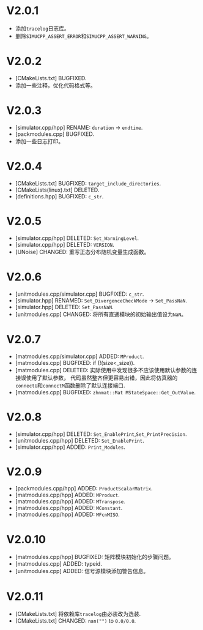 # V2.0.1
- 添加`tracelog`日志库。
- 删除`SIMUCPP_ASSERT_ERROR`和`SIMUCPP_ASSERT_WARNING`。

# V2.0.2
- [CMakeLists.txt] BUGFIXED.
- 添加一些注释，优化代码格式等。

# V2.0.3
- [simulator.cpp/hpp] RENAME: `duration` -> `endtime`.
- [packmodules.cpp] BUGFIXED.
- 添加一些日志打印。

# V2.0.4
- [CMakeLists.txt] BUGFIXED: `target_include_directories`.
- [CMakeLists(linux).txt] DELETED.
- [definitions.hpp] BUGFIXED: `c_str`.

# V2.0.5
- [simulator.cpp/hpp] DELETED: `Set_WarningLevel`.
- [simulator.cpp/hpp] DELETED: `VERSION`.
- [UNoise] CHANGED: 重写正态分布随机变量生成函数。

# V2.0.6
- [unitmodules.cpp/simulator.cpp] BUGFIXED: `c_str`.
- [simulator.hpp] RENAMED: `Set_DivergenceCheckMode` -> `Set_PassNaN`.
- [simulator.hpp] DELETED: `Set_PassNaN`.
- [unitmodules.cpp] CHANGED: 将所有直通模块的初始输出值设为`NaN`。

# V2.0.7
- [matmodules.cpp/simulator.cpp] ADDED: `MProduct`.
- [matmodules.cpp] BUGFIXED: if (!(size<_size)).
- [matmodules.cpp] DELETED: 实际使用中发现很多不应该使用默认参数的连接误使用了默认参数，
代码虽然整齐但更容易出错，因此将仿真器的`connectU`和`connectM`函数删除了默认连接端口.
- [matmodules.cpp] BUGFIXED: `zhnmat::Mat MStateSpace::Get_OutValue`.

# V2.0.8
- [simulator.cpp/hpp] DELETED: `Set_EnablePrint`,`Set_PrintPrecision`.
- [unitmodules.cpp/hpp] DELETED: `Set_EnablePrint`.
- [simulator.cpp/hpp] ADDED: `Print_Modules`.

# V2.0.9
- [packmodules.cpp/hpp] ADDED: `ProductScalarMatrix`.
- [matmodules.cpp/hpp] ADDED: `MProduct`.
- [matmodules.cpp/hpp] ADDED: `MTranspose`.
- [matmodules.cpp/hpp] ADDED: `MConstant`.
- [matmodules.cpp/hpp] ADDED: `MFcnMISO`.

# V2.0.10
- [matmodules.cpp/hpp] BUGFIXED: 矩阵模块初始化的步骤问题。
- [matmodules.cpp] ADDED: typeid.
- [unitmodules.cpp] ADDED: 信号源模块添加警告信息。

# V2.0.11
- [CMakeLists.txt] 将依赖库`tracelog`由必装改为选装.
- [CMakeLists.txt] CHANGED: `nan("")` to `0.0/0.0`.
